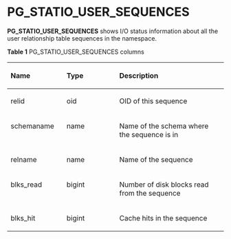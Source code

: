 # PG\_STATIO\_USER\_SEQUENCES<a name="EN-US_TOPIC_0242385991"></a>

**PG\_STATIO\_USER\_SEQUENCES**  shows I/O status information about all the user relationship table sequences in the namespace.

**Table  1**  PG\_STATIO\_USER\_SEQUENCES columns

<a name="en-us_topic_0237122464_en-us_topic_0059777773_tec020c54a0e741c3831f8f0c5ce4e684"></a>
<table><thead align="left"><tr id="en-us_topic_0237122464_en-us_topic_0059777773_r11dd3653c2004fd287c9aee27fa41b84"><th class="cellrowborder" valign="top" width="25.85%" id="mcps1.2.4.1.1"><p id="en-us_topic_0237122464_en-us_topic_0059777773_ab057d6287c8e4c9089db95ac903cdb1a"><a name="en-us_topic_0237122464_en-us_topic_0059777773_ab057d6287c8e4c9089db95ac903cdb1a"></a><a name="en-us_topic_0237122464_en-us_topic_0059777773_ab057d6287c8e4c9089db95ac903cdb1a"></a>Name</p>
</th>
<th class="cellrowborder" valign="top" width="24.34%" id="mcps1.2.4.1.2"><p id="en-us_topic_0237122464_en-us_topic_0059777773_ae71331c89f7545d796623d30c5957980"><a name="en-us_topic_0237122464_en-us_topic_0059777773_ae71331c89f7545d796623d30c5957980"></a><a name="en-us_topic_0237122464_en-us_topic_0059777773_ae71331c89f7545d796623d30c5957980"></a>Type</p>
</th>
<th class="cellrowborder" valign="top" width="49.81%" id="mcps1.2.4.1.3"><p id="en-us_topic_0237122464_en-us_topic_0059777773_a8622c46e8fd2461ab6bdc1be0a0b10b0"><a name="en-us_topic_0237122464_en-us_topic_0059777773_a8622c46e8fd2461ab6bdc1be0a0b10b0"></a><a name="en-us_topic_0237122464_en-us_topic_0059777773_a8622c46e8fd2461ab6bdc1be0a0b10b0"></a>Description</p>
</th>
</tr>
</thead>
<tbody><tr id="en-us_topic_0237122464_en-us_topic_0059777773_r39dfb7a4ff52447b8d7f508458a7115a"><td class="cellrowborder" valign="top" width="25.85%" headers="mcps1.2.4.1.1 "><p id="en-us_topic_0237122464_en-us_topic_0059777773_a23bbf2e436124628a258d8c7a0b7864c"><a name="en-us_topic_0237122464_en-us_topic_0059777773_a23bbf2e436124628a258d8c7a0b7864c"></a><a name="en-us_topic_0237122464_en-us_topic_0059777773_a23bbf2e436124628a258d8c7a0b7864c"></a>relid</p>
</td>
<td class="cellrowborder" valign="top" width="24.34%" headers="mcps1.2.4.1.2 "><p id="en-us_topic_0237122464_en-us_topic_0059777773_afdaddcaac1d640bda3a90e647832d11c"><a name="en-us_topic_0237122464_en-us_topic_0059777773_afdaddcaac1d640bda3a90e647832d11c"></a><a name="en-us_topic_0237122464_en-us_topic_0059777773_afdaddcaac1d640bda3a90e647832d11c"></a>oid</p>
</td>
<td class="cellrowborder" valign="top" width="49.81%" headers="mcps1.2.4.1.3 "><p id="en-us_topic_0237122464_en-us_topic_0059777773_a1d05d85ca5df4ece9a68ee4118d8e1cb"><a name="en-us_topic_0237122464_en-us_topic_0059777773_a1d05d85ca5df4ece9a68ee4118d8e1cb"></a><a name="en-us_topic_0237122464_en-us_topic_0059777773_a1d05d85ca5df4ece9a68ee4118d8e1cb"></a>OID of this sequence</p>
</td>
</tr>
<tr id="en-us_topic_0237122464_en-us_topic_0059777773_r1879fa89f132455aa71631e2ece40a32"><td class="cellrowborder" valign="top" width="25.85%" headers="mcps1.2.4.1.1 "><p id="en-us_topic_0237122464_en-us_topic_0059777773_a1feea10045e149ebb7042883254d1e82"><a name="en-us_topic_0237122464_en-us_topic_0059777773_a1feea10045e149ebb7042883254d1e82"></a><a name="en-us_topic_0237122464_en-us_topic_0059777773_a1feea10045e149ebb7042883254d1e82"></a>schemaname</p>
</td>
<td class="cellrowborder" valign="top" width="24.34%" headers="mcps1.2.4.1.2 "><p id="en-us_topic_0237122464_en-us_topic_0059777773_ae489178fb6d441beab4ad7a8d2f7a65f"><a name="en-us_topic_0237122464_en-us_topic_0059777773_ae489178fb6d441beab4ad7a8d2f7a65f"></a><a name="en-us_topic_0237122464_en-us_topic_0059777773_ae489178fb6d441beab4ad7a8d2f7a65f"></a>name</p>
</td>
<td class="cellrowborder" valign="top" width="49.81%" headers="mcps1.2.4.1.3 "><p id="en-us_topic_0237122464_en-us_topic_0059777773_a860942578d8443c8b2785ab7b1d5cf22"><a name="en-us_topic_0237122464_en-us_topic_0059777773_a860942578d8443c8b2785ab7b1d5cf22"></a><a name="en-us_topic_0237122464_en-us_topic_0059777773_a860942578d8443c8b2785ab7b1d5cf22"></a>Name of the schema where the sequence is in </p>
</td>
</tr>
<tr id="en-us_topic_0237122464_en-us_topic_0059777773_r2b10067a9f6f47f694a3dda71b221b95"><td class="cellrowborder" valign="top" width="25.85%" headers="mcps1.2.4.1.1 "><p id="en-us_topic_0237122464_en-us_topic_0059777773_a86993fa4cd764f87adb2fec8cbdc818f"><a name="en-us_topic_0237122464_en-us_topic_0059777773_a86993fa4cd764f87adb2fec8cbdc818f"></a><a name="en-us_topic_0237122464_en-us_topic_0059777773_a86993fa4cd764f87adb2fec8cbdc818f"></a>relname</p>
</td>
<td class="cellrowborder" valign="top" width="24.34%" headers="mcps1.2.4.1.2 "><p id="en-us_topic_0237122464_en-us_topic_0059777773_af7bfd9c6a4e243ba903b4fa0759a7e8b"><a name="en-us_topic_0237122464_en-us_topic_0059777773_af7bfd9c6a4e243ba903b4fa0759a7e8b"></a><a name="en-us_topic_0237122464_en-us_topic_0059777773_af7bfd9c6a4e243ba903b4fa0759a7e8b"></a>name</p>
</td>
<td class="cellrowborder" valign="top" width="49.81%" headers="mcps1.2.4.1.3 "><p id="en-us_topic_0237122464_en-us_topic_0059777773_a69e13d63b5fe4915bcd035f5fe498d12"><a name="en-us_topic_0237122464_en-us_topic_0059777773_a69e13d63b5fe4915bcd035f5fe498d12"></a><a name="en-us_topic_0237122464_en-us_topic_0059777773_a69e13d63b5fe4915bcd035f5fe498d12"></a>Name of the sequence</p>
</td>
</tr>
<tr id="en-us_topic_0237122464_en-us_topic_0059777773_rde730deab95244a98c4d974b9e3921c5"><td class="cellrowborder" valign="top" width="25.85%" headers="mcps1.2.4.1.1 "><p id="en-us_topic_0237122464_en-us_topic_0059777773_ac7126d0c48f54280833b5138d4edda33"><a name="en-us_topic_0237122464_en-us_topic_0059777773_ac7126d0c48f54280833b5138d4edda33"></a><a name="en-us_topic_0237122464_en-us_topic_0059777773_ac7126d0c48f54280833b5138d4edda33"></a>blks_read</p>
</td>
<td class="cellrowborder" valign="top" width="24.34%" headers="mcps1.2.4.1.2 "><p id="en-us_topic_0237122464_en-us_topic_0059777773_a82721012e6cd41c79f28eb1f25054b98"><a name="en-us_topic_0237122464_en-us_topic_0059777773_a82721012e6cd41c79f28eb1f25054b98"></a><a name="en-us_topic_0237122464_en-us_topic_0059777773_a82721012e6cd41c79f28eb1f25054b98"></a>bigint</p>
</td>
<td class="cellrowborder" valign="top" width="49.81%" headers="mcps1.2.4.1.3 "><p id="en-us_topic_0237122464_en-us_topic_0059777773_abf639658f9b347a1b5bbc2b167a8567b"><a name="en-us_topic_0237122464_en-us_topic_0059777773_abf639658f9b347a1b5bbc2b167a8567b"></a><a name="en-us_topic_0237122464_en-us_topic_0059777773_abf639658f9b347a1b5bbc2b167a8567b"></a>Number of disk blocks read from the sequence</p>
</td>
</tr>
<tr id="en-us_topic_0237122464_en-us_topic_0059777773_r8bfd6ca2507b4a3ba09b55c7707955d9"><td class="cellrowborder" valign="top" width="25.85%" headers="mcps1.2.4.1.1 "><p id="en-us_topic_0237122464_en-us_topic_0059777773_a1d8458f93aca409fa544c1b539c194ec"><a name="en-us_topic_0237122464_en-us_topic_0059777773_a1d8458f93aca409fa544c1b539c194ec"></a><a name="en-us_topic_0237122464_en-us_topic_0059777773_a1d8458f93aca409fa544c1b539c194ec"></a>blks_hit</p>
</td>
<td class="cellrowborder" valign="top" width="24.34%" headers="mcps1.2.4.1.2 "><p id="en-us_topic_0237122464_en-us_topic_0059777773_abf62a7098b9047a0bbcaa94b8fa3a633"><a name="en-us_topic_0237122464_en-us_topic_0059777773_abf62a7098b9047a0bbcaa94b8fa3a633"></a><a name="en-us_topic_0237122464_en-us_topic_0059777773_abf62a7098b9047a0bbcaa94b8fa3a633"></a>bigint</p>
</td>
<td class="cellrowborder" valign="top" width="49.81%" headers="mcps1.2.4.1.3 "><p id="en-us_topic_0237122464_en-us_topic_0059777773_ac48a07f97cf14884a44b9e002b96cdcc"><a name="en-us_topic_0237122464_en-us_topic_0059777773_ac48a07f97cf14884a44b9e002b96cdcc"></a><a name="en-us_topic_0237122464_en-us_topic_0059777773_ac48a07f97cf14884a44b9e002b96cdcc"></a>Cache hits in the sequence</p>
</td>
</tr>
</tbody>
</table>

